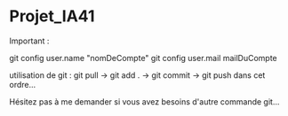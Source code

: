 # Projet_IA41

Important :

git config user.name "nomDeCompte"
git config user.mail mailDuCompte

utilisation de git : git pull -> git add . -> git commit -> git push dans cet ordre...

Hésitez pas à me demander si vous avez besoins d'autre commande git...
